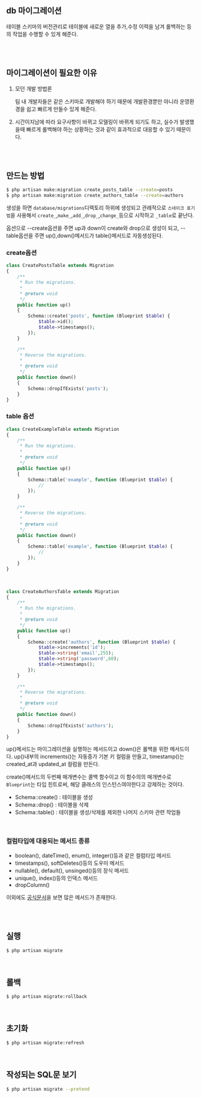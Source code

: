 ## db 마이그레이션

테이블 스키마의 버전관리로 테이블에 새로운 열을 추가,수정 이력을 남겨 롤백하는 등의 작업을 수행할 수 있게 해준다.

<br><br>

## 마이그레이션이 필요한 이유

1. 모던 개발 방법론

   팀 내 개발자들은 같은 스키마로 개발해야 하기 때문에 개발환경뿐만 아니라 운영환경을 쉽고 빠르게 만들수 있게 해준다.

1. 시간이지남에 따라 요구사항이 바뀌고 모델링이 바뀌게 되기도 하고, 실수가 발생했을때 빠르게 롤백해야 하는 상황하는 것과 같이 효과적으로 대응할 수 있기 때문이다.

<br><br>

## 만드는 방법

```sh
$ php artisan make:migration create_posts_table --create=posts
$ php artisan make:migration create_authors_table --create=authors
```

생성을 하면 `database/migrations`디렉토리 하위에 생성되고 관례적으로 `스네이크 표기법`을 사용해서 `create_`,`make_`,`add_`,`drop_`,`change_`등으로 시작하고 `_table`로 끝난다.

옵션으로 --create옵션을 주면 up과 down이 create와 drop으로 생성이 되고, --table옵션을 주면 up(),down()메서드가 table()메서드로 자동생성된다.

### create옵션

```php
class CreatePostsTable extends Migration
{
    /**
     * Run the migrations.
     *
     * @return void
     */
    public function up()
    {
        Schema::create('posts', function (Blueprint $table) {
            $table->id();
            $table->timestamps();
        });
    }

    /**
     * Reverse the migrations.
     *
     * @return void
     */
    public function down()
    {
        Schema::dropIfExists('posts');
    }
}

```

### table 옵션

```php
class CreateExampleTable extends Migration
{
    /**
     * Run the migrations.
     *
     * @return void
     */
    public function up()
    {
        Schema::table('example', function (Blueprint $table) {
            //
        });
    }

    /**
     * Reverse the migrations.
     *
     * @return void
     */
    public function down()
    {
        Schema::table('example', function (Blueprint $table) {
            //
        });
    }
}
```

<br>

```php
class CreateAuthorsTable extends Migration
{
    /**
     * Run the migrations.
     *
     * @return void
     */
    public function up()
    {
        Schema::create('authors', function (Blueprint $table) {
            $table->increments('id');
            $table->string('email',255);
            $table->string('password',60);
            $table->timestamps();
        });
    }

    /**
     * Reverse the migrations.
     *
     * @return void
     */
    public function down()
    {
        Schema::dropIfExists('authors');
    }
}
```

up()메서드는 마이그레이션을 실행하는 메서드이고 down()은 롤백을 위한 메서드이다. up()내부의 increments()는 자동증가 기본 키 컬럼을 만들고, timestamp()는 created_at과 updated_at 컬럼을 만든다.

create()메서드의 두번째 매개변수는 콜백 함수이고 이 함수의의 매개변수로 `Blueprint`는 타입 힌트로써, 해당 클래스의 인스턴스여야한다고 강제하는 것이다.

- Schema::create() : 테이블을 생성
- Schema::drop() : 테이블을 삭제
- Schema::table() : 테이블을 생성/삭제를 제외한 나머지 스키마 관련 작업들

<br>

### 컬럼타입에 대응되는 메서드 종류

- boolean(), dateTime(), enum(), integer()등과 같은 컬럼타입 메서드
- timestamps(), softDeletes()등의 도우미 메서드
- nullable(), default(), unsinged()등의 장식 메서드
- unique(), index()등의 인덱스 메서드
- dropColumn()

이외에도 [공식문서](https://laravel.com/docs/migrations)을 보면 많은 메서드가 존재한다.

<br><br>

## 실행

```sh
$ php artisan migrate
```

 <br>

## 롤백

```sh
$ php artisan migrate:rollback
```

 <br>

## 초기화

```sh
$ php artisan migrate:refresh
```

<br>

## 작성되는 SQL문 보기

```sh
$ php artisan migrate --pretend
```
